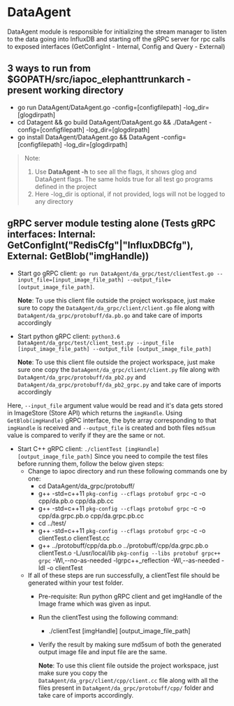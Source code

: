 
# DataAgent

DataAgent module is responsible for initializing the stream manager to listen to the data going into InfluxDB and starting off the gRPC server for rpc calls to exposed interfaces (GetConfigInt - Internal, Config and Query - External)

## 3 ways to run from $GOPATH/src/iapoc_elephanttrunkarch - present working directory
* go run DataAgent/DataAgent.go -config=[configfilepath] -log_dir=[glogdirpath]
* cd Datagent && go build DataAgent/DataAgent.go && ./DataAgent -config=[configfilepath] -log_dir=[glogdirpath]
* go install DataAgent/DataAgent.go && DataAgent -config=[configfilepath] -log_dir=[glogdirpath]
> Note:
> 1. Use **DataAgent -h** to see all the flags, it shows glog and DataAgent flags. The same holds true for all test go programs defined in the project
> 2. Here -log_dir is optional, if not provided, logs will not be logged to any directory

## gRPC server module testing alone (Tests gRPC interfaces: Internal: GetConfigInt("RedisCfg"|"InfluxDBCfg"), External: GetBlob("imgHandle))

* Start go gRPC client: `go run DataAgent/da_grpc/test/clientTest.go --input_file=[input_image_file_path] --output_file=[output_image_file_path]`. 

    **Note**: To use this client file outside the project workspace, just make sure to copy the `DataAgent/da_grpc/client/client.go` file along with `DataAgent/da_grpc/protobuff/da.pb.go` and take care of imports accordingly

* Start python gRPC client: `python3.6 DataAgent/da_grpc/test/client_test.py --input_file [input_image_file_path] --output_file [output_image_file_path]`

    **Note**: To use this client file outside the project workspace, just make sure one copy the `DataAgent/da_grpc/client/client.py` file along with `DataAgent/da_grpc/protobuff/da_pb2.py` and `DataAgent/da_grpc/protobuff/da_pb2_grpc.py` and take care of imports accordingly

Here, `--input_file` argument value would be read and it's data gets stored in ImageStore (Store API) which returns the `imgHandle`. Using `GetBlob(imgHandle)` gRPC interface, the byte array corresponding to that `imgHandle` is received and `--output_file` is created and both files `md5sum` value is compared to verify if they are the same or not.

* Start C++ gRPC client: `./clientTest [imgHandle] [output_image_file_path]`
  Since you need to compile the test files before running them, follow the below given steps:
  * Change to iapoc directory and run these following commands one by one:
    * cd DataAgent/da_grpc/protobuff/
    * g++ -std=c++11 `pkg-config --cflags protobuf grpc`  -c -o cpp/da.pb.o cpp/da.pb.cc
    * g++ -std=c++11 `pkg-config --cflags protobuf grpc`  -c -o cpp/da.grpc.pb.o cpp/da.grpc.pb.cc
    * cd ../test/
    * g++ -std=c++11 `pkg-config --cflags protobuf grpc`  -c -o clientTest.o clientTest.cc
    * g++ ../protobuff/cpp/da.pb.o ../protobuff/cpp/da.grpc.pb.o clientTest.o -L/usr/local/lib `pkg-config --libs protobuf grpc++ grpc` -Wl,--no-as-needed -lgrpc++_reflection -Wl,--as-needed -ldl -o clientTest
  * If all of these steps are run successfully, a clientTest file should be generated within your    test folder.
    * Pre-requisite: Run python gRPC client and get imgHandle of the Image frame which was given
      as input.
    * Run the clientTest using the following command:
      * ./clientTest [imgHandle] [output_image_file_path]
    * Verify the result by making sure md5sum of both the generated output image file and input
      file are the same.

      **Note**: To use this client file outside the project workspace, just make sure you copy the `DataAgent/da_grpc/client/cpp/client.cc` file along with all the files present in `DataAgent/da_grpc/protobuff/cpp/` folder and take care of imports accordingly.